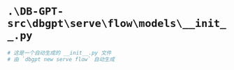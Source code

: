 # `.\DB-GPT-src\dbgpt\serve\flow\models\__init__.py`

```py
# 这是一个自动生成的 __init__.py 文件
# 由 `dbgpt new serve flow` 自动生成
```